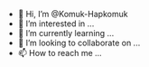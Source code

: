 - 👋 Hi, I’m @Komuk-Hapkomuk
- 👀 I’m interested in ...
- 🌱 I’m currently learning ...
- 💞️ I’m looking to collaborate on ...
- 📫 How to reach me ...

<!---
Komuk-Hapkomuk/Komuk-Hapkomuk is a ✨ special ✨ repository because its `README.md` (this file) appears on your GitHub profile.
You can click the Preview link to take a look at your changes.
--->
